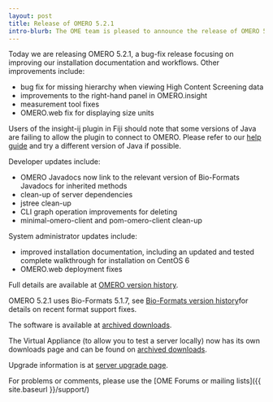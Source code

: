 ```yaml
---
layout: post
title: Release of OMERO 5.2.1
intro-blurb: The OME team is pleased to announce the release of OMERO 5.2.1
---
```

Today we are releasing OMERO 5.2.1, a bug-fix release focusing on improving our installation documentation and workflows. Other improvements include:

-  bug fix for missing hierarchy when viewing High Content Screening data
-  improvements to the right-hand panel in OMERO.insight
-  measurement tool fixes
-  OMERO.web fix for displaying size units

Users of the insight-ij plugin in Fiji should note that some versions of Java are failing to allow the plugin to connect to OMERO. Please refer to our [help guide](http://help.openmicroscopy.org/imagej.html) and try a different version of Java if possible.

Developer updates include:

-  OMERO Javadocs now link to the relevant version of Bio-Formats Javadocs for inherited methods
-  clean-up of server dependencies
-  jstree clean-up
-  CLI graph operation improvements for deleting
-  minimal-omero-client and pom-omero-client clean-up

System administrator updates include:

-  improved installation documentation, including an updated and tested complete walkthrough for installation on CentOS 6
-  OMERO.web deployment fixes


Full details are available at [OMERO version history](https://docs.openmicroscopy.org/omero/5.2.1/users/history.html).

OMERO 5.2.1 uses Bio-Formats 5.1.7, see [Bio-Formats version history](https://www.openmicroscopy.org/site/support/bio-formats5.1/about/whats-new.html)for details on recent format support fixes.

The software is available at [archived downloads](https://downloads.openmicroscopy.org/omero/5.2.1).

The Virtual Appliance (to allow you to test a server locally) now has its own downloads page and can be found on [archived downloads](https://downloads.openmicroscopy.org/omero-virtual-appliance/5.2.1/).

Upgrade information is at [server upgrade page](https://docs.openmicroscopy.org/omero/5.2.1/sysadmins/server-upgrade.html).


For problems or comments, please use the [OME Forums or mailing lists]({{ site.baseurl }}/support/)
